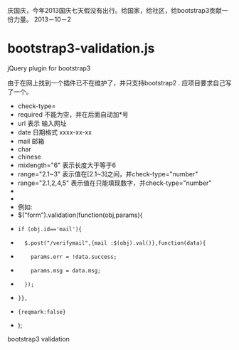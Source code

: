 庆国庆，今年2013国庆七天假没有出行。给国家，给社区，给bootstrap3贡献一份力量。 2013－10－2

bootstrap3-validation.js
========================

jQuery plugin for bootstrap3

由于在网上找到一个插件已不在维护了，并只支持bootstrap2 . 应项目要求自己写了一个。


 * check-type=
 *    required 不能为空，并在后面自动加*号
 *    url  表示 输入网址
 *    date 日期格式 xxxx-xx-xx
 *    mail 邮箱
 *    char
 *    chinese 
 * mixlength="6" 表示长度大于等于6
 * range="2.1~3"   表示值在[2.1~3]之间，并check-type="number"
 * range="2.1,2,4,5"   表示值在只能填现数字，并check-type="number" 
 *
 *
 * 例如:
 * $("form").validation(function(obj,params){
 *     if (obj.id=='mail'){
 *       $.post("/verifymail",{mail :$(obj).val()},function(data){
 *         params.err = !data.success;
 *         params.msg = data.msg;
 *       });
 *     }},
 *     {reqmark:false}
 *   );


bootstrap3 validation
